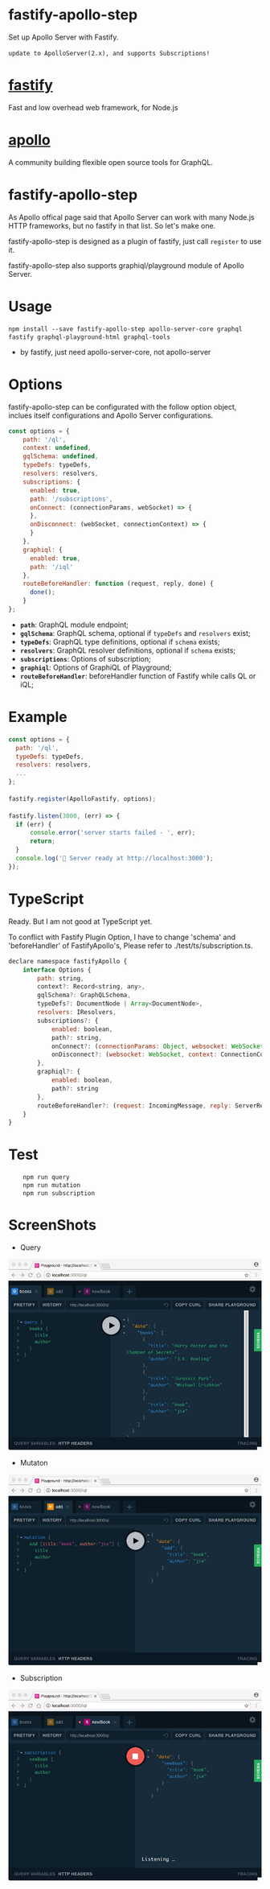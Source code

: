 # fastify-apollo-step
Set up Apollo Server with Fastify.

`update to ApolloServer(2.x), and supports Subscriptions!`

# [fastify](https://github.com/fastify) 
Fast and low overhead web framework, for Node.js

# [apollo](https://github.com/apollographql)
A community building flexible open source tools for GraphQL.

# fastify-apollo-step
As Apollo offical page said that Apollo Server can work with many Node.js HTTP frameworks, but no fastify in that list. So let's make one.

fastify-apollo-step is designed as a plugin of fastify, just call `register` to use it.

fastify-apollo-step also supports graphiql/playground module of Apollo Server.


# Usage
```
npm install --save fastify-apollo-step apollo-server-core graphql fastify graphql-playground-html graphql-tools

```
* by fastify, just need apollo-server-core, not apollo-server


# Options
fastify-apollo-step can be configurated with the follow option object, inclues itself configurations and Apollo Server configurations.

```js
const options = {
    path: '/ql',
    context: undefined,
    gqlSchema: undefined,
    typeDefs: typeDefs,
    resolvers: resolvers,
    subscriptions: {
      enabled: true,
      path: '/subscriptions',
      onConnect: (connectionParams, webSocket) => {
      },
      onDisconnect: (webSocket, connectionContext) => {
      }
    },
    graphiql: {
      enabled: true,
      path: '/iql'
    },
    routeBeforeHandler: function (request, reply, done) {
      done();
    }
};
```

* **`path`**: GraphQL module endpoint;
* **`gqlSchema`**: GraphQL schema, optional if `typeDefs` and `resolvers` exist;
* **`typeDefs`**: GraphQL type definitions, optional if `schema` exists;
* **`resolvers`**: GraphQL resolver definitions, optional if `schema` exists;
* **`subscriptions`**: Options of subscription;
* **`graphiql`**: Options of GraphiQL of Playground;
* **`routeBeforeHandler`**: beforeHandler function of Fastify while calls QL or iQL;

# Example
```js
const options = {
  path: '/ql',
  typeDefs: typeDefs,
  resolvers: resolvers,
  ...
};

fastify.register(ApolloFastify, options);

fastify.listen(3000, (err) => {
  if (err) {
      console.error('server starts failed - ', err);
      return;
  }    
  console.log('🚀 Server ready at http://localhost:3000');
});

```

# TypeScript

  Ready. But I am not good at TypeScript yet.

  To conflict with Fastify Plugin Option, I have to change 'schema' and 'beforeHandler' of FastifyApollo's, Please refer to ./test/ts/subscription.ts.

```js
declare namespace fastifyApollo {
    interface Options {
        path: string,
        context?: Record<string, any>,
        gqlSchema?: GraphQLSchema,
        typeDefs?: DocumentNode | Array<DocumentNode>,
        resolvers: IResolvers,
        subscriptions?: {
            enabled: boolean,
            path?: string,
            onConnect?: (connectionParams: Object, websocket: WebSocket, context: ConnectionContext) => any,
            onDisconnect?: (websocket: WebSocket, context: ConnectionContext) => any,
        },
        graphiql?: {
            enabled: boolean,
            path?: string
        },
        routeBeforeHandler?: (request: IncomingMessage, reply: ServerResponse, done: () => void) => void        
    }
}
```

# Test

```
    npm run query
    npm run mutation
    npm run subscription
```

# ScreenShots
* Query

![Query](https://raw.githubusercontent.com/codejie/fastify-apollo-step/master/screenshots/query.jpg)

* Mutaton

![Mutation](https://raw.githubusercontent.com/codejie/fastify-apollo-step/master/screenshots/mutation.jpg)

* Subscription

![Subscription](https://raw.githubusercontent.com/codejie/fastify-apollo-step/master/screenshots/subscription.jpg)

